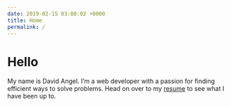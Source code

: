 ```yaml
---
date: 2019-02-15 03:08:02 +0000
title: Home
permalink: /
---
```


# Hello

My name is David Angel. I’m a web developer with a passion for finding efficient ways to solve problems. Head on over to my [resume](/resume) to see what I have been up to.
